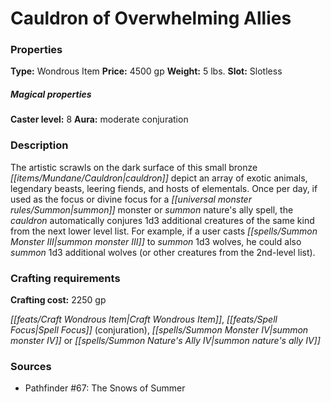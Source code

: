 ﻿---
Title: "Cauldron of Overwhelming Allies"
Type: "Wondrous Item"
Price: "4500 gp"
Weight: "5 lbs."
Slot: "Slotless"
Caster level: "8"
Aura: "moderate conjuration"
Description: |
  "The artistic scrawls on the dark surface of this small bronze cauldron depict an array of exotic animals, legendary beasts, leering fiends, and hosts of elementals. Once per day, if used as the focus or divine focus for a _summon monster_ or _summon nature's ally_ spell, the cauldron automatically conjures 1d3 additional creatures of the same kind from the next lower level list. For example, if a user casts _summon monster III_ to summon 1d3 wolves, he could also summon 1d3 additional wolves (or other creatures from the 2nd-level list)."
Crafting cost: "2250 gp"
Sources: "['Pathfinder #67: The Snows of Summer']"
---

# Cauldron of Overwhelming Allies

### Properties

**Type:** Wondrous Item **Price:** 4500 gp **Weight:** 5 lbs. **Slot:** Slotless

##### Magical properties

**Caster level:** 8 **Aura:** moderate conjuration

### Description

The artistic scrawls on the dark surface of this small bronze _[[items/Mundane/Cauldron|cauldron]]_ depict an array of exotic animals, legendary beasts, leering fiends, and hosts of elementals. Once per day, if used as the focus or divine focus for a _[[universal monster rules/Summon|summon]]_ monster or _summon_ nature's ally spell, the _cauldron_ automatically conjures 1d3 additional creatures of the same kind from the next lower level list. For example, if a user casts _[[spells/Summon Monster III|summon monster III]]_ to _summon_ 1d3 wolves, he could also _summon_ 1d3 additional wolves (or other creatures from the 2nd-level list).

### Crafting requirements

**Crafting cost:** 2250 gp

_[[feats/Craft Wondrous Item|Craft Wondrous Item]]_, _[[feats/Spell Focus|Spell Focus]]_ (conjuration), _[[spells/Summon Monster IV|summon monster IV]]_ or _[[spells/Summon Nature's Ally IV|summon nature's ally IV]]_

### Sources

* Pathfinder #67: The Snows of Summer